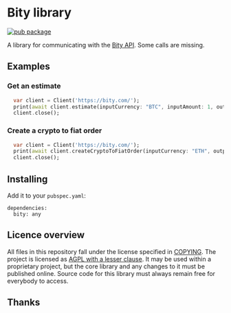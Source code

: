 # Bity library

[![pub package](https://img.shields.io/pub/v/bity.svg)](https://pub.dartlang.org/packages/bity)

A library for communicating with the [Bity API]. Some calls are missing.

## Examples

### Get an estimate
```dart
  var client = Client('https://bity.com/');
  print(await client.estimate(inputCurrency: "BTC", inputAmount: 1, outputCurrency: "CHF"));
  client.close();
```

### Create a crypto to fiat order
```dart
  var client = Client('https://bity.com/');
  print(await client.createCryptoToFiatOrder(inputCurrency: "ETH", outputCurrency: "CHF", outputAmount: 1000, outputIban: "some iban"));
  client.close();
```

## Installing

Add it to your `pubspec.yaml`:

```
dependencies:
  bity: any
```

## Licence overview

All files in this repository fall under the license specified in 
[COPYING](COPYING). The project is licensed as [AGPL with a lesser clause](https://www.gnu.org/licenses/agpl-3.0.en.html). 
It may be used within a proprietary project, but the core library and any 
changes to it must be published online. Source code for this library must 
always remain free for everybody to access.

## Thanks

[Bity API]: https://doc.bity.com/backend/v2.html

